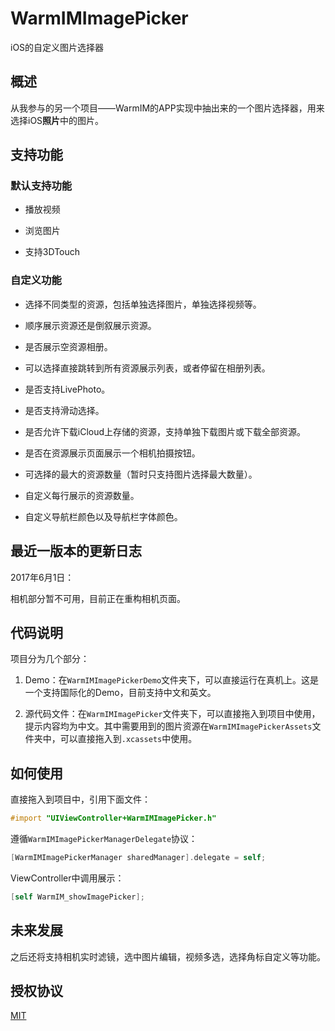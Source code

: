 # WarmIMImagePicker
iOS的自定义图片选择器

## 概述

从我参与的另一个项目——WarmIM的APP实现中抽出来的一个图片选择器，用来选择iOS**照片**中的图片。

## 支持功能

### 默认支持功能

* 播放视频

* 浏览图片

* 支持3DTouch

### 自定义功能

* 选择不同类型的资源，包括单独选择图片，单独选择视频等。

* 顺序展示资源还是倒叙展示资源。

* 是否展示空资源相册。

* 可以选择直接跳转到所有资源展示列表，或者停留在相册列表。

* 是否支持LivePhoto。

* 是否支持滑动选择。

* 是否允许下载iCloud上存储的资源，支持单独下载图片或下载全部资源。

* 是否在资源展示页面展示一个相机拍摄按钮。

* 可选择的最大的资源数量（暂时只支持图片选择最大数量）。

* 自定义每行展示的资源数量。

* 自定义导航栏颜色以及导航栏字体颜色。

## 最近一版本的更新日志

2017年6月1日：

相机部分暂不可用，目前正在重构相机页面。

## 代码说明

项目分为几个部分：

1. Demo：在`WarmIMImagePickerDemo`文件夹下，可以直接运行在真机上。这是一个支持国际化的Demo，目前支持中文和英文。

2. 源代码文件：在`WarmIMImagePicker`文件夹下，可以直接拖入到项目中使用，提示内容均为中文。其中需要用到的图片资源在`WarmIMImagePickerAssets`文件夹中，可以直接拖入到`.xcassets`中使用。

## 如何使用

直接拖入到项目中，引用下面文件：

```objectivec
#import "UIViewController+WarmIMImagePicker.h"
```

遵循`WarmIMImagePickerManagerDelegate`协议：

```objectivec
[WarmIMImagePickerManager sharedManager].delegate = self;
```

ViewController中调用展示：

```objectivec
[self WarmIM_showImagePicker];
```

## 未来发展

之后还将支持相机实时滤镜，选中图片编辑，视频多选，选择角标自定义等功能。

## 授权协议

[MIT](http://opensource.org/licenses/MIT)